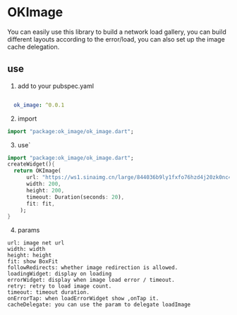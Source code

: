 # OKImage

You can easily use this library to build a network load gallery, you can build different layouts according to the error/load, you can also set up the image cache delegation.

## use

1. add to your pubspec.yaml
```yaml

  ok_image: ^0.0.1
```

2. import 

```dart
import "package:ok_image/ok_image.dart";
```

3. use`

```dart
import "package:ok_image/ok_image.dart";
createWidget(){
  return OKImage(
      url: "https://ws1.sinaimg.cn/large/844036b9ly1fxfo76hzd4j20zk0nc48i.jpg",
      width: 200,
      height: 200,
      timeout: Duration(seconds: 20),
      fit: fit,
    );
}
```

4. params
```
url: image net url
width: width
height: height
fit: show BoxFit
followRedirects: whether image redirection is allowed.
loadingWidget: display on loading
errorWidget: display when image load error / timeout.
retry: retry to load image count.
timeout: timeout duration.
onErrorTap: when loadErrorWidget show ,onTap it.
cacheDelegate: you can use the param to delegate loadImage
```